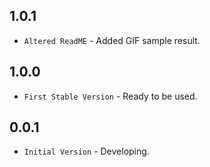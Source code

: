 ## 1.0.1

* `Altered ReadME` - Added GIF sample result.

## 1.0.0

* `First Stable Version` - Ready to be used.

## 0.0.1

* `Initial Version` - Developing.
